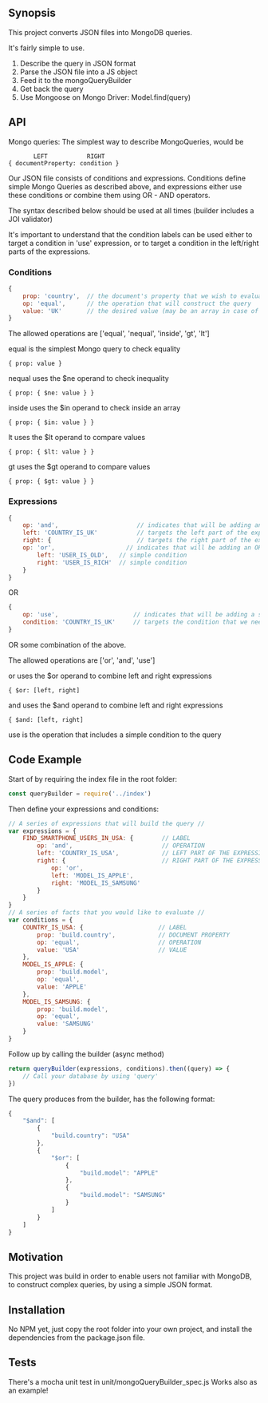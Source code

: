 ## Synopsis

This project converts JSON files into MongoDB queries.

It's fairly simple to use.

1) Describe the query in JSON format
2) Parse the JSON file into a JS object
3) Feed it to the mongoQueryBuilder
4) Get back the query
5) Use Mongoose on Mongo Driver: Model.find(query)

## API

Mongo queries: The simplest way to describe MongoQueries, would be

```
       LEFT           RIGHT
{ documentProperty: condition }
```

Our JSON file consists of conditions and expressions. Conditions define simple Mongo
Queries as described above, and expressions either use these conditions or combine
them using OR - AND operators.

The syntax described below should be used at all times (builder includes a JOI validator)

It's important to understand that the condition labels can be used
either to target a condition in 'use' expression, or to target a condition
in the left/right parts of the expressions.

### Conditions
```javascript
{
    prop: 'country',  // the document's property that we wish to evaluate
    op: 'equal',      // the operation that will construct the query
    value: 'UK'       // the desired value (may be an array in case of the "inside" operatio
}
```

The allowed operations are ['equal', 'nequal', 'inside', 'gt', 'lt']

equal is the simplest Mongo query to check equality
```
{ prop: value }
```
nequal uses the $ne operand to check inequality
```
{ prop: { $ne: value } }
```
inside uses the $in operand to check inside an array
```
{ prop: { $in: value } }
```
lt uses the $lt operand to compare values
```
{ prop: { $lt: value } }
```
gt uses the $gt operand to compare values
```
{ prop: { $gt: value } }
```

### Expressions
```javascript
{
    op: 'and',                      // indicates that will be adding an AND query
    left: 'COUNTRY_IS_UK'           // targets the left part of the expression (in this case a simple condition)
    right: {                        // targets the right part of the expression (in this case, another expression)
    op: 'or',                    // indicates that will be adding an OR query
        left: 'USER_IS_OLD',   // simple condition
        right: 'USER_IS_RICH'  // simple condition
    }
}
```

OR

```javascript
{
    op: 'use',                     // indicates that will be adding a simple condition in the expression
    condition: 'COUNTRY_IS_UK'     // targets the condition that we need to evaluate
}
```
OR some combination of the above.

The allowed operations are ['or', 'and', 'use']

or uses the $or operand to combine left and right expressions
```
{ $or: [left, right]
```
and uses the $and operand to combine left and right expressions
```
{ $and: [left, right]
```
use is the operation that includes a simple condition to the query

## Code Example

Start of by requiring the index file in the root folder:

```javascript
const queryBuilder = require('../index')
```

Then define your expressions and conditions:

```javascript
// A series of expressions that will build the query //
var expressions = {
    FIND_SMARTPHONE_USERS_IN_USA: {        // LABEL
        op: 'and',                         // OPERATION
        left: 'COUNTRY_IS_USA',            // LEFT PART OF THE EXPRESSION
        right: {                           // RIGHT PART OF THE EXPRESSION
            op: 'or',
            left: 'MODEL_IS_APPLE',
            right: 'MODEL_IS_SAMSUNG'
        }
    }
}
// A series of facts that you would like to evaluate //
var conditions = {
    COUNTRY_IS_USA: {                     // LABEL
        prop: 'build.country',            // DOCUMENT PROPERTY
        op: 'equal',                      // OPERATION
        value: 'USA'                      // VALUE
    },
    MODEL_IS_APPLE: {
        prop: 'build.model',
        op: 'equal',
        value: 'APPLE'
    },
    MODEL_IS_SAMSUNG: {
        prop: 'build.model',
        op: 'equal',
        value: 'SAMSUNG'
    }
}
```

Follow up by calling the builder (async method)

```javascript
return queryBuilder(expressions, conditions).then((query) => {
    // Call your database by using 'query'
})
````

The query produces from the builder, has the following format:
```javascript
{
    "$and": [
        {
            "build.country": "USA"
        },
        {
            "$or": [
                {
                    "build.model": "APPLE"
                },
                {
                    "build.model": "SAMSUNG"
                }
            ]
        }
    ]
}
```

## Motivation

This project was build in order to enable users not familiar with MongoDB, to construct complex queries,
by using a simple JSON format.

## Installation

No NPM yet, just copy the root folder into your own project, and install the dependencies from the package.json file.

## Tests

There's a mocha unit test in unit/mongoQueryBuilder_spec.js
Works also as an example!